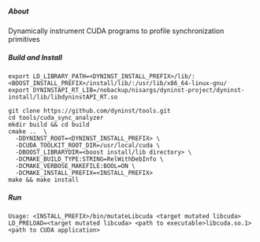 ##### About
Dynamically instrument CUDA programs to profile synchronization primitives

##### Build and Install

```
export LD_LIBRARY_PATH=<DYNINST_INSTALL_PREFIX>/lib/:<BOOST_INSTALL_PREFIX>/install/lib/:/usr/lib/x86_64-linux-gnu/
export DYNINSTAPI_RT_LIB=/nobackup/nisargs/dyninst-project/dyninst-install/lib/libdyninstAPI_RT.so

git clone https://github.com/dyninst/tools.git
cd tools/cuda_sync_analyzer
mkdir build && cd build
cmake ..  \
  -DDYNINST_ROOT=<DYNINST_INSTALL_PREFIX> \
  -DCUDA_TOOLKIT_ROOT_DIR=/usr/local/cuda \
  -DBOOST_LIBRARYDIR=<boost install/lib directory> \
  -DCMAKE_BUILD_TYPE:STRING=RelWithDebInfo \
  -DCMAKE_VERBOSE_MAKEFILE:BOOL=ON \
  -DCMAKE_INSTALL_PREFIX=<INSTALL_PREFIX>
make && make install
```

##### Run

```
Usage: <INSTALL_PREFIX>/bin/mutateLibcuda <target mutated libcuda>
LD_PRELOAD=<target mutated libcuda> <path to executable>libcuda.so.1> <path to CUDA application>
```
